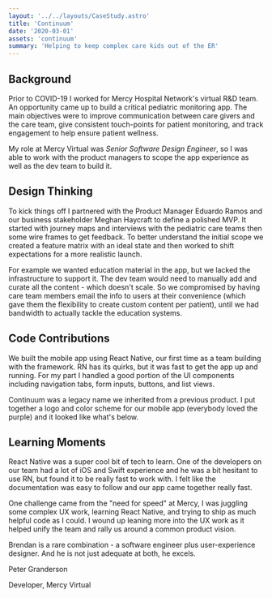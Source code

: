 ```yaml
---
layout: '../../layouts/CaseStudy.astro'
title: 'Continuum'
date: '2020-03-01'
assets: 'continuum'
summary: 'Helping to keep complex care kids out of the ER'
---
```


## Background

Prior to COVID-19 I worked for Mercy Hospital Network's virtual R&D team. An opportunity came up to build a critical pediatric monitoring app. The main objectives were to improve communication between care givers and the care team, give consistent touch-points for patient monitoring, and track engagement to help ensure patient wellness.

My role at Mercy Virtual was _Senior Software Design Engineer_, so I was able to work with the product managers to scope the app experience as well as the dev team to build it.

## Design Thinking

To kick things off I partnered with the Product Manager Eduardo Ramos and our business stakeholder Meghan Haycraft to define a polished MVP. It started with journey maps and interviews with the pediatric care teams then some wire frames to get feedback. To better understand the initial scope we created a feature matrix with an ideal state and then worked to shift expectations for a more realistic launch.

For example we wanted education material in the app, but we lacked the infrastructure to support it. The dev team would need to manually add and curate all the content - which doesn't scale. So we compromised by having care team members email the info to users at their convenience (which gave them the flexibility to create custom content per patient), until we had bandwidth to actually tackle the education systems.

## Code Contributions

We built the mobile app using React Native, our first time as a team building with the framework. RN has its quirks, but it was fast to get the app up and running. For my part I handled a good portion of the UI components including navigation tabs, form inputs, buttons, and list views.

Continuum was a legacy name we inherited from a previous product. I put together a logo and color scheme for our mobile app (everybody loved the purple) and it looked like what's below.

## Learning Moments

React Native was a super cool bit of tech to learn. One of the developers on our team had a lot of iOS and Swift experience and he was a bit hesitant to use RN, but found it to be really fast to work with. I felt like the documentation was easy to follow and our app came together really fast.

One challenge came from the "need for speed" at Mercy, I was juggling some complex UX work, learning React Native, and trying to ship as much helpful code as I could. I wound up leaning more into the UX work as it helped unify the team and rally us around a common product vision.

<div class="quote">
  <p>Brendan is a rare combination - a software engineer plus user-experience designer. And he is not just adequate at both, he excels.</p>
  <p>Peter Granderson</p>
  <p>Developer, Mercy Virtual</p>
</div>
